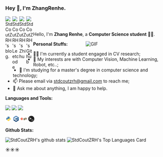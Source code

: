 ### Hey 👋, I'm ZhangRenhe.

<a href="https://blog.csdn.net/PecoHe">
  <img align="left" alt="StdCoutZRH's blog." width="22px" src="https://cdn.jsdelivr.net/npm/simple-icons@4.19.0/icons/blogger.svg" />
</a>
<a href="https://leetcode-cn.com/u/hundredays/">
  <img align="left" alt="StdCoutZRH's Leetcode" width="22px" src="https://cdn.jsdelivr.net/npm/simple-icons@4.19.0/icons/leetcode.svg" />
</a>
<a href="https://www.zhihu.com/people/xiao-wu-gui-di-di-di">
  <img align="left" alt="StdCoutZRH's Zhihu" width="22px" src="https://cdn.jsdelivr.net/npm/simple-icons@v3/icons/zhihu.svg" />
</a>
<a href="https://github.com/StdCoutZRH">
  <img align="left" alt="StdCoutZRH's Github" width="22px" src="https://cdn.jsdelivr.net/npm/simple-icons@v3/icons/github.svg" />
</a>

<br />
<br />

Hello, I'm **Zhang Renhe**, a **Computer Science student** 🙍🚀. 

<img align="right" alt="GIF" width="250px" src="https://i.pinimg.com/originals/e4/26/70/e426702edf874b181aced1e2fa5c6cde.gif" />

**Personal Stuffs:**

- 👨‍💻 I'm currently a student engaged in CV research;
- 🤔 My interests are with Computer Vision, Machine Learning, Robot, etc..;
- 💼 I'm studying for a master's degree in computer science and technology;
- 📫 Please email via stdcoutzrh@gmail.com to reach me;
- 💬 Ask me about anything, I am happy to help.

**Languages and Tools:**  

<code><img height="20" src="https://avatars.githubusercontent.com/u/5009934?s=200&v=4"></code>
<code><img height="20" src="https://avatars.githubusercontent.com/u/15658638?s=200&v=4"></code>
<code><img height="20" src="https://avatars.githubusercontent.com/u/547448?s=200&v=4"></code>

<code><img height="20" src="https://raw.githubusercontent.com/github/explore/80688e429a7d4ef2fca1e82350fe8e3517d3494d/topics/python/python.png"></code>
<code><img height="20" src="https://raw.githubusercontent.com/github/explore/80688e429a7d4ef2fca1e82350fe8e3517d3494d/topics/cpp/cpp.png"></code>
<code><img height="20" src="https://raw.githubusercontent.com/github/explore/80688e429a7d4ef2fca1e82350fe8e3517d3494d/topics/git/git.png"></code>
<code><img height="20" src="https://raw.githubusercontent.com/github/explore/80688e429a7d4ef2fca1e82350fe8e3517d3494d/topics/terminal/terminal.png"></code>

**Github Stats:**

![StdCoutZRH's github stats](https://github-readme-stats.vercel.app/api?username=StdCoutZRH&theme=buefy&show_icons=true&hide_border=false)
![StdCoutZRH's Top Languages Card](https://github-readme-stats.vercel.app/api/top-langs/?username=StdCoutZRH&theme=buefy&hide_border=false&langs_count=6&hide=Jupyter%20Notebook&hide_border=true&exclude_repo&layout=compact&custom_title=Most%20Used%20Languages%20(Top%206))


**☀️☀️☀️**
